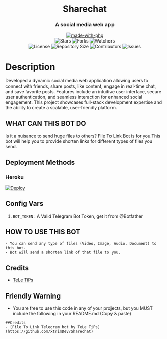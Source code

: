 <h1 align= center>Sharechat</h1>
<h3 align = center>A social media web app</h3>
<p align="center">
<a href="https://www.php.net/"><img src="http://forthebadge.com/images/badges/made-with-php.svg" alt="made-with-php"></a>
<br>
    <img src="https://img.shields.io/github/stars/xtrimDev/Sharechat?style=for-the-badge&color=yellow" alt="Stars">
    <img src="https://img.shields.io/github/forks/xtrimDev/Sharechat?style=for-the-badge&color=green" alt="Forks">
    <img src="https://img.shields.io/github/watchers/xtrimDev/Sharechat?style=for-the-badge&color=yellow" alt="Watchers"> <br>
    <img src="https://img.shields.io/github/license/xtrimDev/Sharechat?style=for-the-badge&color=green" alt="License">
    <img src="https://img.shields.io/github/repo-size/xtrimDev/Sharechat?style=for-the-badge&color=yellow" alt="Repository Size">
    <img src="https://img.shields.io/github/contributors/xtrimDev/Sharechat?style=for-the-badge&color=green" alt="Contributors">
    <img src="https://img.shields.io/github/issues/xtrimDev/Sharechat?style=for-the-badge&color=yellow" alt="Issues">
</p>  

# Description
Developed a dynamic social media web application allowing users to connect with friends, share posts, like content, engage in real-time chat, and save favorite posts. Features include an intuitive user interface, secure user authentication, and seamless interaction for enhanced social engagement. This project showcases full-stack development expertise and the ability to create a scalable, user-friendly platform.

## WHAT CAN THIS BOT DO
Is it a nuisance to send huge files to others? File To Link Bot is for you.This bot will help you to provide shorten links for different types of files you send.

## Deployment Methods

### Heroku

[![Deploy](https://www.herokucdn.com/deploy/button.svg)](https://heroku.com/deploy?template=https://github.com/xtrimDev/Sharechat)

## Config Vars
1. `BOT_TOKEN` : A Valid Telegram Bot Token, get it from @Botfather

## HOW TO USE THIS BOT

```
- You can send any type of files (Video, Image, Audio, Document) to this bot.
- Bot will send a shorten link of that file to you.
```
## Credits
- [TeLe TiPs](https://github.com/teletips)

## Friendly Warning

- You are free to use this code in any of your projects, but you MUST include the following in your README.md (Copy & paste)
```
##Credits
- [File To Link Telegram bot by TeLe TiPs] (https://github.com/xtrimDev/Sharechat)
```
